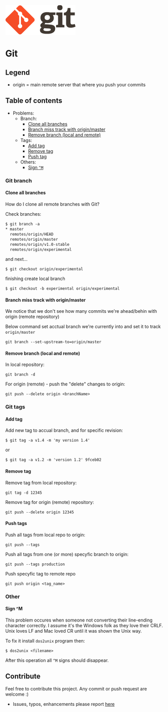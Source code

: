 <img src="img/git_logo.png" title="Git - free and open source distributed version control system" />

# Git

## Legend

  - origin = main remote server that where you push your commits


## Table of contents

  * Problems:
    - Branch:
      - [Clone all branches](#clone-all-branches)
      - [Branch miss track with origin/master](#branch-miss-track-with-originmaster)
      - [Remove branch (local and remote)](#remove-branch-local-and-remote)
    - Tags:
      - [Add tag](#add-tag)
      - [Remove tag](#remove-tag)
      - [Push tag](#push-tag)
    - Others:
      - [Sign `^M`](#sign-m)


### Git branch

#### <a name="">Clone all branches</a>
How do I clone all remote branches with Git?

Check branches:

    $ git branch -a
    * master
      remotes/origin/HEAD
      remotes/origin/master
      remotes/origin/v1.0-stable
      remotes/origin/experimental

and next...

    $ git checkout origin/experimental


finishing create local branch

    $ git checkout -b experimental origin/experimental


#### <a name="">Branch miss track with origin/master</a>
We notice that we don't see how many commits we're ahead/behin with origin (remote repository)

Below command set acctual branch we're currently into and set it to track `origin/master`

    git branch --set-upstream-to=origin/master


#### <a name="">Remove branch (local and remote)</a>
In local repository:

    git branch -d

For origin (remote) - push the "delete" changes to origin:

    git push --delete origin <branchName>


### Git tags

#### <a name="">Add tag</a>
Add new tag to accual branch, and for specific revision:

    $ git tag -a v1.4 -m 'my version 1.4'

or

    $ git tag -a v1.2 -m 'version 1.2' 9fceb02


#### <a name="">Remove tag</a>
Remove tag from local repository:

    git tag -d 12345

Remove tag for origin (remote) repository:

    git push --delete origin 12345


#### <a name="">Push tags</a>
Push all tags from local repo to origin:

    git push --tags

Push all tags from one (or more) specyfic branch to origin:

    git push --tags production

Push specyfic tag to remote repo

    git push origin <tag_name>


### Other

#### <a name="sign-m">Sign ^M</a>
This problem occures when someone not converting their line-ending character correctly.
I assume it's the Windows folk as they love their CRLF. Unix loves LF and Mac loved CR until it was shown the Unix way.

To fix it install `dos2unix` program then:

    $ dos2unix <filename>

After this operation all `^M` signs should disappear.


## Contribute
Feel free to contribute this project. Any commit or push request are welcome :)

  - Issues, typos, enhancements please report [here][repo_issues]


 [repo_issues]: https://github.com/revolunet/sublimetext-markdown-preview/issues
